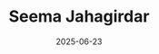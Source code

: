 ---
title: "Seema Jahagirdar"
summary: "Incredibly Talented Data Scientist"
image: "/images/friends/seema.jpg"
badges: ["Data Scientist", "OPTX", "Professional Badass"]
links:
  - icon: "fab fa-github"
    url: "https://github.com/alice"
  - icon: "fab fa-linkedin"
    url: "https://www.linkedin.com/in/seema-jahagirdar/"
date: 2025-06-23
---
